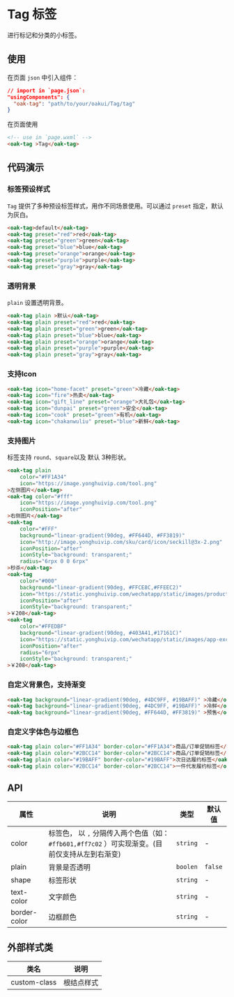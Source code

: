 # Tag 标签
进行标记和分类的小标签。

## 使用

在页面 `json` 中引入组件：

```json
// import in `page.json`:
"usingComponents": {
  "oak-tag": "path/to/your/oakui/Tag/tag"
}
```

在页面使用
```html
<!-- use in `page.wxml` -->
<oak-tag >Tag</oak-tag>
```

## 代码演示

### 标签预设样式
`Tag` 提供了多种预设标签样式，用作不同场景使用。可以通过 `preset` 指定，默认为灰白。
```html
<oak-tag>default</oak-tag>
<oak-tag preset="red">red</oak-tag>
<oak-tag preset="green">green</oak-tag>
<oak-tag preset="blue">blue</oak-tag>
<oak-tag preset="orange">orange</oak-tag>
<oak-tag preset="purple">purple</oak-tag>
<oak-tag preset="gray">gray</oak-tag>
```

### 透明背景
`plain` 设置透明背景。
```html
<oak-tag plain >默认</oak-tag>
<oak-tag plain preset="red">red</oak-tag>
<oak-tag plain preset="green">green</oak-tag>
<oak-tag plain preset="blue">blue</oak-tag>
<oak-tag plain preset="orange">orange</oak-tag>
<oak-tag plain preset="purple">purple</oak-tag>
<oak-tag plain preset="gray">gray</oak-tag>
```

### 支持Icon
```html
<oak-tag icon="home-facet" preset="green">冷藏</oak-tag>
<oak-tag icon="fire">热卖</oak-tag>
<oak-tag icon="gift_line" preset="orange">大礼包</oak-tag>
<oak-tag icon="dunpai" preset="green">安全</oak-tag>
<oak-tag icon="cook" preset="green">有机</oak-tag>
<oak-tag icon="chakanwuliu" preset="blue">新鲜</oak-tag>
```
### 支持图片
标签支持 `round`、`square`以及 默认 3种形状。
```html
<oak-tag plain
    color="#FF1A34"
    icon="https://image.yonghuivip.com/tool.png" 
>左侧图片</oak-tag>
<oak-tag color="#fff"
    icon="https://image.yonghuivip.com/tool.png" 
    iconPosition="after"
>右侧图片</oak-tag>
<oak-tag
    color="#FFF"
    background="linear-gradient(90deg, #FF644D, #FF3819)"
    icon="http://image.yonghuivip.com/sku/card/icon/seckill@3x-2.png"
    iconPosition="after"
    iconStyle="background: transparent;"
    radius="6rpx 0 0 6rpx"
>秒杀</oak-tag>
<oak-tag
    color="#000"
    background="linear-gradient(90deg, #FFCE8C,#FFEEC2)"
    icon="https://static.yonghuivip.com/wechatapp/static/images/product/vip@2x.png"
    iconPosition="after"
    iconStyle="background: transparent;"
>￥208</oak-tag>
<oak-tag
    color="#FFEDBF"
    background="linear-gradient(90deg, #403A41,#17161C)"
    icon="https://static.yonghuivip.com/wechatapp/static/images/app-exclusive-price-2x.png"
    iconPosition="after"
    radius="6rpx"
    iconStyle="background: transparent;"
>￥208</oak-tag>
```

### 自定义背景色，支持渐变
```html
<oak-tag background="linear-gradient(90deg, #4DC9FF, #19BAFF)" >冷藏</oak-tag>
<oak-tag background="linear-gradient(90deg, #4DC9FF, #19BAFF)" >冷鲜</oak-tag>
<oak-tag background="linear-gradient(90deg, #FF644D, #FF3819)" >预售</oak-tag>
```
### 自定义字体色与边框色
```html
<oak-tag plain color="#FF1A34" border-color="#FF1A34">商品/订单促销标签</oak-tag>
<oak-tag plain color="#2BCC14" border-color="#2BCC14">商品/订单促销标签</oak-tag>
<oak-tag plain color="#19BAFF" border-color="#19BAFF">次日达履约标签</oak-tag>
<oak-tag plain color="#2BCC14" border-color="#2BCC14">一件代发履约标签</oak-tag>
```

## API

| 属性 | 说明 | 类型 | 默认值 |
|-----------|-----------|-----------|-------------|
| color | 标签色， 以 `,` 分隔传入两个色值（如：`#ffb601,#ff7c02` ）可实现渐变。(目前仅支持从左到右渐变) | `string` | - |
| plain | 背景是否透明 | `boolen` | `false` |
| shape | 标签形状 | `string` | - |
| text-color | 文字颜色 | `string` | - |
| border-color | 边框颜色 | `string` | - |


## 外部样式类

| 类名 | 说明 |
|-----------|-----------|
| custom-class | 根结点样式 |


